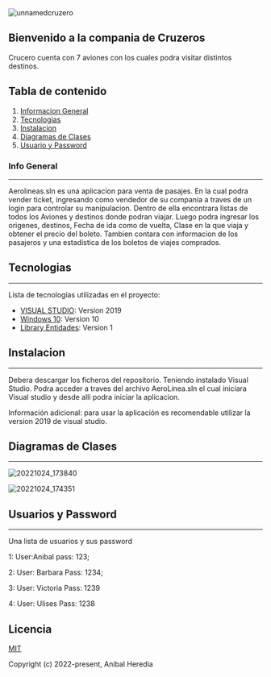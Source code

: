 <p align="center"> <img width="1" src="![unnamedcruzero](https://user-images.githubusercontent.com/114010004/192831522-2f295652-9811-4331-82e5-dd760221a881.png)"</p>

![unnamedcruzero](https://user-images.githubusercontent.com/114010004/192831842-68c64a99-7833-41fe-9309-add610f19c3d.png)

<p align="center">
</p>

## Bienvenido a la compania de Cruzeros 

Crucero cuenta con 7 aviones con los cuales podra visitar distintos destinos.

## Tabla de contenido
1. [Informacion General](#Info-general)
2. [Tecnologias](#tecnologia)
3. [Instalacion](#instalacion)
4. [Diagramas de Clases](#colaboracion)
5. [Usuario y Password](#faqs)
### Info General
***
Aerolineas.sln es una aplicacion para venta de pasajes. En la cual podra vender ticket, ingresando como vendedor de su compania a traves de un login para controlar su manipulacion. Dentro de ella encontrara listas de todos los Aviones y destinos donde podran viajar. Luego podra ingresar los origenes, destinos, Fecha de ida como de vuelta, Clase en la que viaja y obtener el precio del boleto. Tambien contara con informacion de los pasajeros y una estadistica de los boletos de viajes comprados. 


## Tecnologias
***
  Lista de tecnologías utilizadas en el proyecto:
* [VISUAL STUDIO]((https://visualstudio.microsoft.com/es/)): Version 2019 
* [Windows 10]((https://www.microsoft.com/es-es/windows?r=1)): Version 10
* [Library Entidades]((https://github.com/anihere/Hardcore-Cruise/)): Version 1 

## Instalacion
***
Debera descargar los ficheros del repositorio. Teniendo instalado Visual Studio. Podra acceder a traves del archivo AeroLinea.sln el cual iniciara Visual studio y desde alli podra iniciar la aplicacion.

Información adicional: para usar la aplicación es recomendable utilizar la version 2019 de visual studio.

## Diagramas de Clases
***

![20221024_173840](https://user-images.githubusercontent.com/114010004/197630808-d3967f70-7089-4320-b4a0-73f8d5dae09a.jpg)


![20221024_174351](https://user-images.githubusercontent.com/114010004/197630980-0c7cf90d-579c-4edf-b1dc-24b7f1539c30.jpg)

## Usuarios y Password
***
Una lista de usuarios y sus password

1: User:Anibal pass: 123;

2: User: Barbara Pass: 1234;

3: User: Victoria Pass: 1239

4: User: Ulises Pass: 1238

## Licencia

[MIT]((https://www.fra.utn.edu.ar/))

Copyright (c) 2022-present, Anibal Heredia
